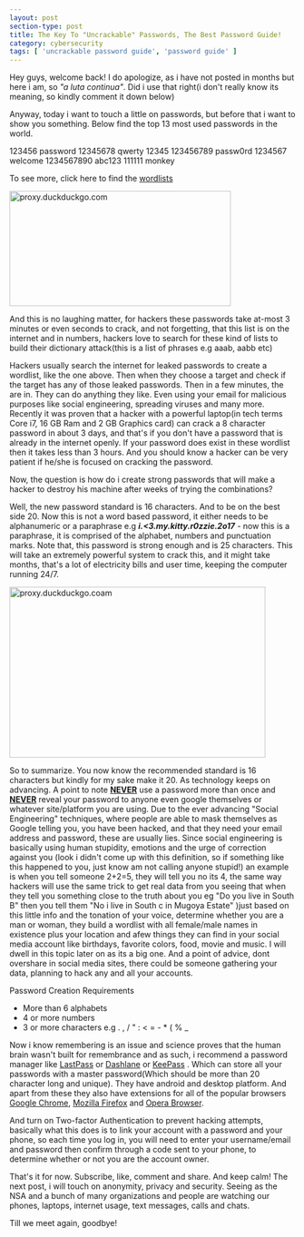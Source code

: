 ```yaml
---
layout: post
section-type: post
title: The Key To "Uncrackable" Passwords, The Best Password Guide!
category: cybersecurity
tags: [ 'uncrackable password guide', 'password guide' ]
---
```

Hey guys, welcome back! I do apologize, as i have not posted in months but here i am, so <i>"a luta continua"</i>. Did i use that right(i don't really know its meaning, so kindly comment it down below)

Anyway, today i want to touch a little on passwords, but before that i want to show you something. Below find the top 13 most used passwords in the world.

123456
password
12345678
qwerty
12345
123456789
passw0rd
1234567
welcome
1234567890
abc123
111111
monkey

To see more, click here to find the <a title="wordlists passwords" href="https://ajulusthoughts.files.wordpress.com/2018/08/wordlists-passwords.doc" target="_blank" rel="noopener">wordlists</a>

<img class="alignleft wp-image-960" src="https://ajulusthoughts.files.wordpress.com/2018/08/proxy-duckduckgo-com.jpg?w=300" alt="proxy.duckduckgo.com" width="390" height="203" />

And this is no laughing matter, for hackers these passwords take at-most 3 minutes or even seconds to crack, and not forgetting, that this list is on the internet and in numbers, hackers love to search for these kind of lists to build their dictionary attack(this is a list of phrases e.g aaab, aabb etc)

Hackers usually search the internet for leaked passwords to create a wordlist, like the one above. Then when they choose a target and check if the target has any of those leaked passwords. Then in a few minutes, the are in. They can do anything they like. Even using your email for malicious purposes like social engineering, spreading viruses and many more. Recently it was proven that a hacker with a powerful laptop(in tech terms Core i7, 16 GB Ram and 2 GB Graphics card) can crack a 8 character password in about 3 days, and that's if you don't have a password that is already in the internet openly. If your password does exist in these wordlist then it takes less than 3 hours. And you should know a hacker can be very patient if he/she is focused on cracking the password.

Now, the question is how do i create strong passwords that will make a hacker to destroy his machine after weeks of trying the combinations?

Well, the new password standard is 16 characters. And to be on the best side 20. Now this is not a word based password, it either needs to be alphanumeric or a paraphrase e.g <strong><i>i.&lt;3.my.kitty.r0zzie.2o17</i></strong> - now this is a paraphrase, it is comprised of the alphabet, numbers and punctuation marks. Note that, this password is strong enough and is 25 characters. This will take an extremely powerful system to crack this, and it might take months, that's a lot of electricity bills and user time, keeping the computer running 24/7.

<img class="wp-image-961 aligncenter" src="https://ajulusthoughts.files.wordpress.com/2018/08/proxy-duckduckgo-coam.jpg" alt="proxy.duckduckgo.coam" width="451" height="301" />

So to summarize. You now know the recommended standard is 16 characters but kindly for my sake make it 20. As technology keeps on advancing. A point to note <span style="text-decoration:underline;"><strong>NEVER</strong></span> use a password more than once and <span style="text-decoration:underline;"><strong>NEVER</strong></span> reveal your password to anyone even google themselves or whatever site/platform you are using. Due to the ever advancing "Social Engineering" techniques, where people are able to mask themselves as Google telling you, you have been hacked, and that they need your email address and password, these are usually lies. Since social engineering is basically using human stupidity, emotions and the urge of correction against you (look i didn't come up with this definition, so if something like this happened to you, just know am not calling anyone stupid!) an example is when you tell someone 2+2=5, they will tell you no its 4, the same way hackers will use the same trick to get real data from you seeing that when they tell you something close to the truth about you eg "Do you live in South B" then you tell them "No i live in South c in Mugoya Estate" )just based on this little info and the tonation of your voice, determine whether you are a man or woman, they build a wordlist with all female/male names in existence plus your location and afew things they can find in your social media account like birthdays, favorite colors, food, movie and music. I will dwell in this topic later on as its a big one. And a point of advice, dont overshare in social media sites, there could be someone gathering your data, planning to hack any and all your accounts.

Password Creation Requirements
<ul>
	<li>More than 6 alphabets</li>
	<li>4 or more numbers</li>
	<li>3 or more characters e.g . , / " : &lt; = - * ( % _</li>
</ul>
Now i know remembering is an issue and science proves that the human brain wasn't built for remembrance and as such, i recommend a password manager like <a href="https://www.lastpass.com/" target="_blank" rel="noopener">LastPass</a> or <a href="https://www.dashlane.com/" target="_blank" rel="noopener">Dashlane</a> or <a href="https://keepass.info/" target="_blank" rel="noopener">KeePass</a> . Which can store all your passwords with a master password(Which should be more than 20 character long and unique). They have android and desktop platform. And apart from these they also have extensions for all of the popular browsers <a href="https://chrome.google.com/webstore/category/extensions" target="_blank" rel="noopener">Google Chrome</a>, <a href="https://addons.mozilla.org/en-US/firefox/" target="_blank" rel="noopener">Mozilla Firefox</a> and <a href="https://addons.opera.com/en/" target="_blank" rel="noopener">Opera Browser</a>.

And turn on Two-factor Authentication to prevent hacking attempts, basically what this does is to link your account with a password and your phone, so each time you log in, you will need to enter your username/email and password then confirm through a code sent to your phone, to determine whether or not you are the account owner.

That's it for now. Subscribe, like, comment and share. And keep calm! The next post, i will touch on anonymity, privacy and security. Seeing as the NSA and a bunch of many organizations and people are watching our phones, laptops, internet usage, text messages, calls and chats.

Till we meet again, goodbye!
